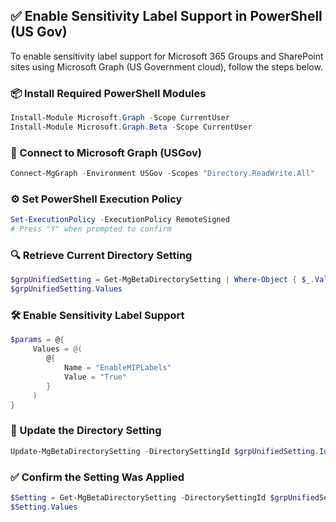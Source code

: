 ## ✅ Enable Sensitivity Label Support in PowerShell (US Gov)

To enable sensitivity label support for Microsoft 365 Groups and SharePoint sites using Microsoft Graph (US Government cloud), follow the steps below.

### 📦 Install Required PowerShell Modules

```powershell
Install-Module Microsoft.Graph -Scope CurrentUser
Install-Module Microsoft.Graph.Beta -Scope CurrentUser
```

### 🔐 Connect to Microsoft Graph (USGov)

```powershell
Connect-MgGraph -Environment USGov -Scopes "Directory.ReadWrite.All"
```

### ⚙️ Set PowerShell Execution Policy

```powershell
Set-ExecutionPolicy -ExecutionPolicy RemoteSigned
# Press "Y" when prompted to confirm
```

### 🔍 Retrieve Current Directory Setting

```powershell
$grpUnifiedSetting = Get-MgBetaDirectorySetting | Where-Object { $_.Values.Name -eq "EnableMIPLabels" }
$grpUnifiedSetting.Values
```

### 🛠️ Enable Sensitivity Label Support

```powershell
$params = @{
     Values = @(
 	    @{
 		    Name = "EnableMIPLabels"
 		    Value = "True"
 	    }
     )
}
```

### 🔄 Update the Directory Setting

```powershell
Update-MgBetaDirectorySetting -DirectorySettingId $grpUnifiedSetting.Id -BodyParameter $params
```

### ✅ Confirm the Setting Was Applied

```powershell
$Setting = Get-MgBetaDirectorySetting -DirectorySettingId $grpUnifiedSetting.Id
$Setting.Values
```

